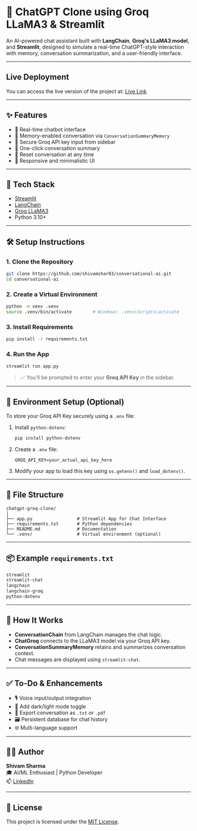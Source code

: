 # 🤖 ChatGPT Clone using Groq LLaMA3 & Streamlit

An AI-powered chat assistant built with **LangChain**, **Groq's LLaMA3 model**, and **Streamlit**, designed to simulate a real-time ChatGPT-style interaction with memory, conversation summarization, and a user-friendly interface.

---

## Live Deployment
You can access the live version of the project at: [Live Link](https://chat-gpt.streamlit.app)

---

## ✨ Features

- 💬 Real-time chatbot interface
- 🧠 Memory-enabled conversation via `ConversationSummaryMemory`
- 🔑 Secure Groq API key input from sidebar
- 📝 One-click conversation summary
- 🔁 Reset conversation at any time
- 📱 Responsive and minimalistic UI

---

<!--## 📸 Demo Preview

> ![ChatGPT Clone Screenshot](https://i.imgur.com/N7yVZfO.png)  
> 
-->


## 🔧 Tech Stack

- [Streamlit](https://streamlit.io/)
- [LangChain](https://www.langchain.com/)
- [Groq LLaMA3](https://console.groq.com/)
- Python 3.10+

---

## 🛠️ Setup Instructions

### 1. Clone the Repository

```bash
git clone https://github.com/shivamshar03/conversational-ai.git
cd conversational-ai
```

### 2. Create a Virtual Environment

```bash
python -m venv .venv
source .venv/bin/activate        # Windows: .venv\Scripts\activate
```

### 3. Install Requirements

```bash
pip install -r requirements.txt
```

### 4. Run the App

```bash
streamlit run app.py
```

> ✅ You'll be prompted to enter your **Groq API Key** in the sidebar.

---

## 🔐 Environment Setup (Optional)

To store your Groq API Key securely using a `.env` file:

1. Install `python-dotenv`:
   ```bash
   pip install python-dotenv
   ```

2. Create a `.env` file:
   ```env
   GROQ_API_KEY=your_actual_api_key_here
   ```

3. Modify your app to load this key using `os.getenv()` and `load_dotenv()`.

---

## 📁 File Structure

```
chatgpt-groq-clone/
│
├── app.py                 # Streamlit App for Chat Interface
├── requirements.txt       # Python dependencies
├── README.md              # Documentation
└── .venv/                 # Virtual environment (optional)
```

---

## 📦 Example `requirements.txt`

```txt
streamlit
streamlit-chat
langchain
langchain-groq
python-dotenv
```

---

## 🧠 How It Works

- **ConversationChain** from LangChain manages the chat logic.
- **ChatGroq** connects to the LLaMA3 model via your Groq API key.
- **ConversationSummaryMemory** retains and summarizes conversation context.
- Chat messages are displayed using `streamlit-chat`.

---

## ✅ To-Do & Enhancements

- 🎙️ Voice input/output integration
- 🌙 Add dark/light mode toggle
- 📁 Export conversation as `.txt` or `.pdf`
- 🗃️ Persistent database for chat history
- 🌐 Multi-language support

---

## 👨‍💻 Author

**Shivam Sharma**  
🎓 AI/ML Enthusiast | Python Developer  
📫 [LinkedIn](https://www.linkedin.com/in/shivam-sharma-ab489721b)

---

## 📝 License

This project is licensed under the [MIT License](LICENSE).
